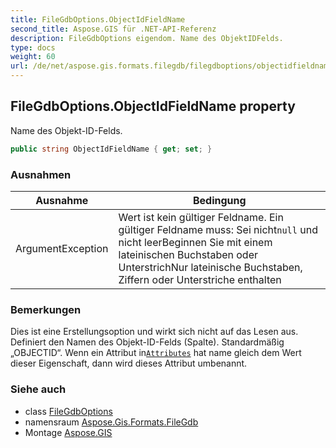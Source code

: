 ```yaml
---
title: FileGdbOptions.ObjectIdFieldName
second_title: Aspose.GIS für .NET-API-Referenz
description: FileGdbOptions eigendom. Name des ObjektIDFelds.
type: docs
weight: 60
url: /de/net/aspose.gis.formats.filegdb/filegdboptions/objectidfieldname/
---
```

## FileGdbOptions.ObjectIdFieldName property

Name des Objekt-ID-Felds.

```csharp
public string ObjectIdFieldName { get; set; }
```

### Ausnahmen

| Ausnahme | Bedingung |
| --- | --- |
| ArgumentException | Wert ist kein gültiger Feldname. Ein gültiger Feldname muss:  Sei nicht`null` und nicht leerBeginnen Sie mit einem lateinischen Buchstaben oder UnterstrichNur lateinische Buchstaben, Ziffern oder Unterstriche enthalten |

### Bemerkungen

Dies ist eine Erstellungsoption und wirkt sich nicht auf das Lesen aus. Definiert den Namen des Objekt-ID-Felds (Spalte). Standardmäßig „OBJECTID“. Wenn ein Attribut in[`Attributes`](../../../aspose.gis/vectorlayer/attributes/) hat name gleich dem Wert dieser Eigenschaft, dann wird dieses Attribut umbenannt.

### Siehe auch

* class [FileGdbOptions](../)
* namensraum [Aspose.Gis.Formats.FileGdb](../../filegdboptions/)
* Montage [Aspose.GIS](../../../)


